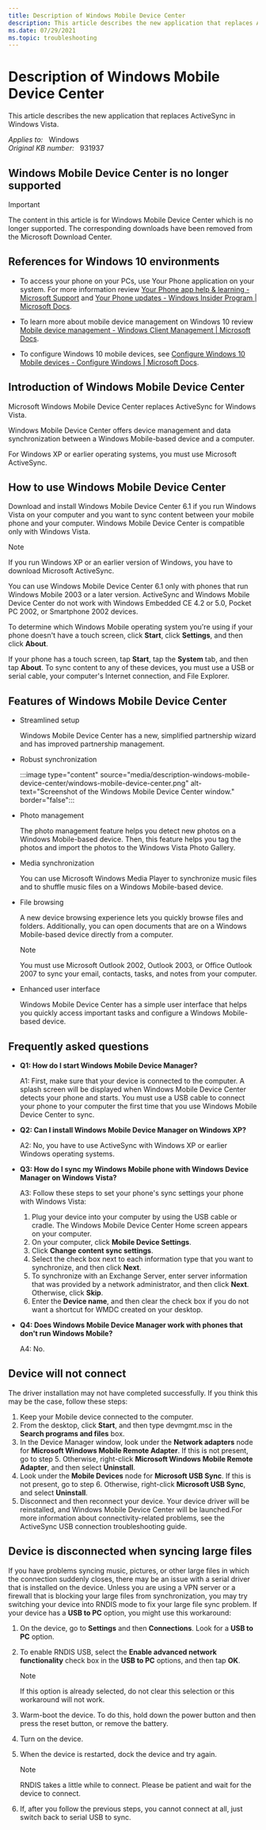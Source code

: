 ```yaml
---
title: Description of Windows Mobile Device Center
description: This article describes the new application that replaces ActiveSync in Windows Vista.
ms.date: 07/29/2021
ms.topic: troubleshooting
---
```


<!---Internal note: The screenshots in the article are being or were already updated. Please contact "gsprad" and "christys" for triage before making the further changes to the screenshots.
--->

# Description of Windows Mobile Device Center

This article describes the new application that replaces ActiveSync in Windows Vista.

_Applies to:_ &nbsp; Windows  
_Original KB number:_ &nbsp; 931937

## Windows Mobile Device Center is no longer supported

> [!IMPORTANT]
> The content in this article is for Windows Mobile Device Center which is no longer supported. The corresponding downloads have been removed from the Microsoft Download Center.

## References for Windows 10 environments

- To access your phone on your PCs, use Your Phone application on your system. For more information review [Your Phone app help & learning - Microsoft Support](https://support.microsoft.com/your-phone-app) and [Your Phone updates - Windows Insider Program | Microsoft Docs](/windows-insider/apps/your-phone#march-12-2019).

- To learn more about mobile device management on Windows 10 review [Mobile device management - Windows Client Management | Microsoft Docs](/windows/client-management/mdm/).

- To configure Windows 10 mobile devices, see [Configure Windows 10 Mobile devices - Configure Windows | Microsoft Docs](/windows/configuration/mobile-devices/configure-mobile).

## Introduction of Windows Mobile Device Center

Microsoft Windows Mobile Device Center replaces ActiveSync for Windows Vista.

Windows Mobile Device Center offers device management and data synchronization between a Windows Mobile-based device and a computer.

For Windows XP or earlier operating systems, you must use Microsoft ActiveSync.

## How to use Windows Mobile Device Center

Download and install Windows Mobile Device Center 6.1 if you run Windows Vista on your computer and you want to sync content between your mobile phone and your computer. Windows Mobile Device Center is compatible only with Windows Vista.

> [!NOTE]
> If you run Windows XP or an earlier version of Windows, you have to download Microsoft ActiveSync.

You can use Windows Mobile Device Center 6.1 only with phones that run Windows Mobile 2003 or a later version. ActiveSync and Windows Mobile Device Center do not work with Windows Embedded CE 4.2 or 5.0, Pocket PC 2002, or Smartphone 2002 devices.

To determine which Windows Mobile operating system you're using if your phone doesn't have a touch screen, click **Start**, click **Settings**, and then click **About**.

If your phone has a touch screen, tap **Start**, tap the **System** tab, and then tap **About**. To sync content to any of these devices, you must use a USB or serial cable, your computer's Internet connection, and File Explorer.

## Features of Windows Mobile Device Center

- Streamlined setup

  Windows Mobile Device Center has a new, simplified partnership wizard and has improved partnership management.

- Robust synchronization

  :::image type="content" source="media/description-windows-mobile-device-center/windows-mobile-device-center.png" alt-text="Screenshot of the Windows Mobile Device Center window." border="false":::
  

- Photo management

  The photo management feature helps you detect new photos on a Windows Mobile-based device. Then, this feature helps you tag the photos and import the photos to the Windows Vista Photo Gallery.

- Media synchronization

  You can use Microsoft Windows Media Player to synchronize music files and to shuffle music files on a Windows Mobile-based device.

- File browsing

  A new device browsing experience lets you quickly browse files and folders. Additionally, you can open documents that are on a Windows Mobile-based device directly from a computer.

  > [!NOTE]
  > You must use Microsoft Outlook 2002, Outlook 2003, or Office Outlook 2007 to sync your email, contacts, tasks, and notes from your computer.

- Enhanced user interface

  Windows Mobile Device Center has a simple user interface that helps you quickly access important tasks and configure a Windows Mobile-based device.

## Frequently asked questions

- **Q1: How do I start Windows Mobile Device Manager?**

  A1: First, make sure that your device is connected to the computer. A splash screen will be displayed when Windows Mobile Device Center detects your phone and starts. You must use a USB cable to connect your phone to your computer the first time that you use Windows Mobile Device Center to sync.

- **Q2: Can I install Windows Mobile Device Manager on Windows XP?**

  A2: No, you have to use ActiveSync with Windows XP or earlier Windows operating systems.

- **Q3: How do I sync my Windows Mobile phone with Windows Device Manager on Windows Vista?**

  A3: Follow these steps to set your phone's sync settings your phone with Windows Vista:

    1. Plug your device into your computer by using the USB cable or cradle. The Windows Mobile Device Center Home screen appears on your computer.
    1. On your computer, click **Mobile Device Settings**.
    1. Click **Change content sync settings**.
    1. Select the check box next to each information type that you want to synchronize, and then click **Next**.
    1. To synchronize with an Exchange Server, enter server information that was provided by a network administrator, and then click **Next**. Otherwise, click **Skip**.
    1. Enter the **Device name**, and then clear the check box if you do not want a shortcut for WMDC created on your desktop.

- **Q4: Does Windows Mobile Device Manager work with phones that don't run Windows Mobile?**

  A4: No.

## Device will not connect

The driver installation may not have completed successfully. If you think this may be the case, follow these steps:

1. Keep your Mobile device connected to the computer.
1. From the desktop, click **Start**, and then type devmgmt.msc in the **Search programs and files** box.
1. In the Device Manager window, look under the **Network adapters** node for **Microsoft Windows Mobile Remote Adapter**. If this is not present, go to step 5. Otherwise, right-click **Microsoft Windows Mobile Remote Adapter**, and then select **Uninstall**.
1. Look under the **Mobile Devices** node for **Microsoft USB Sync**. If this is not present, go to step 6. Otherwise, right-click **Microsoft USB Sync**, and select **Uninstall**.
1. Disconnect and then reconnect your device. Your device driver will be reinstalled, and Windows Mobile Device Center will be launched.For more information about connectivity-related problems, see the ActiveSync USB connection troubleshooting guide.

## Device is disconnected when syncing large files

If you have problems syncing music, pictures, or other large files in which the connection suddenly closes, there may be an issue with a serial driver that is installed on the device. Unless you are using a VPN server or a firewall that is blocking your large files from synchronization, you may try switching your device into RNDIS mode to fix your large file sync problem. If your device has a **USB to PC** option, you might use this workaround:

1. On the device, go to **Settings** and then **Connections**. Look for a **USB to PC** option.
1. To enable RNDIS USB, select the **Enable advanced network functionality** check box in the **USB to PC** options, and then tap **OK**.

    > [!NOTE]
    > If this option is already selected, do not clear this selection or this workaround will not work.

1. Warm-boot the device. To do this, hold down the power button and then press the reset button, or remove the battery.
1. Turn on the device.
1. When the device is restarted, dock the device and try again.

    > [!NOTE]
    > RNDIS takes a little while to connect. Please be patient and wait for the device to connect.

1. If, after you follow the previous steps, you cannot connect at all, just switch back to serial USB to sync.
